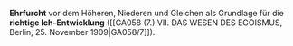 
**Ehrfurcht** vor dem Höheren, Niederen und Gleichen als Grundlage für die **richtige Ich-Entwicklung** ([[GA058 (7.) VII. DAS WESEN DES EGOISMUS, Berlin, 25. November 1909|GA058/7]]).
